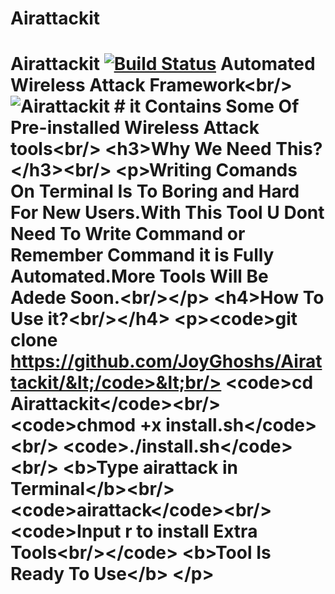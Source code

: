 # Airattackit
# Airattackit  [![Build Status](https://travis-ci.org/dwyl/esta.svg?branch=master)](http://facebook.com/Youcantreadthis) Automated Wireless Attack Framework&lt;br/> ![Airattackit](https://i.ibb.co/58SsWMr/Screenshot-from-2019-03-16-04-51-16.png) # it Contains Some Of Pre-installed Wireless Attack tools&lt;br/> &lt;h3>Why We Need This?&lt;/h3>&lt;br/> &lt;p>Writing Comands On Terminal Is To Boring and Hard For New Users.With This Tool U Dont Need To Write Command or Remember Command it is Fully Automated.More Tools Will Be Adede Soon.&lt;br/>&lt;/p> &lt;h4>How To Use it?&lt;br/>&lt;/h4> &lt;p>&lt;code>git clone https://github.com/JoyGhoshs/Airattackit/&lt;/code>&lt;br/>   &lt;code>cd Airattackit&lt;/code>&lt;br/>   &lt;code>chmod +x install.sh&lt;/code>&lt;br/>   &lt;code>./install.sh&lt;/code>&lt;br/>   &lt;b>Type airattack in Terminal&lt;/b>&lt;br/>   &lt;code>airattack&lt;/code>&lt;br/>   &lt;code>Input r to install Extra Tools&lt;br/>&lt;/code>   &lt;b>Tool Is Ready To Use&lt;/b> &lt;/p>
